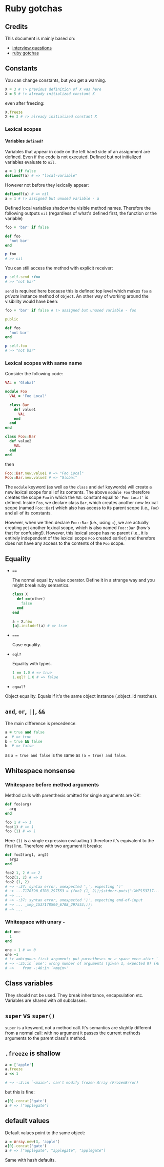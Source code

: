 Ruby gotchas
============

## Credits

This document is mainly based on:

  - [interview questions](https://www.toptal.com/ruby/interview-questions)
  - [ruby gotchas](https://docs.google.com/presentation/d/1cqdp89_kolr4q1YAQaB-6i5GXip8MHyve8MvQ_1r6_s/edit#slide=id.gd9ccd329_00)

## Constants

You can change constants, but you get a warning.

```ruby
X = 3 # !> previous definition of X was here
X = 5 # !> already initialized constant X
```

even after freezing:

```ruby
X.freeze
X += 3 # !> already initialized constant X
```

### Lexical scopes

#### Variables `defined?`

Variables that appear in code on the left hand side of an assignment are defined. Even if the code is not executed. Defined but not initialized variables evaluate to `nil`.

```ruby
a = 1 if false
defined?(a) # => "local-variable"
```

However not before they lexically appear:

```ruby
defined?(a) # => nil
a = 1 # !> assigned but unused variable - a
```

Defined local variables shadow the visible method names. Therefore the following outputs `nil` (regardless of what's defined first, the function or the variable)

```ruby
foo = 'bar' if false

def foo
  'not bar'
end

p foo
# >> nil
```

You can still access the method with explicit receiver:

```ruby
p self.send :foo
# >> "not bar"
```

`send` is required here because this is defined top level which makes `foo` a *private* instance method of `Object`. An other way of working around the visibility would have been:

```ruby
foo = 'bar' if false # !> assigned but unused variable - foo

public

def foo
  'not bar'
end

p self.foo
# >> "not bar"
```

### Lexical scopes with same name

Consider the following code:

```ruby
VAL = 'Global'

module Foo
  VAL = 'Foo Local'

  class Bar
    def value1
      VAL
    end
  end
end

class Foo::Bar
  def value2
    VAL
  end
end
```

then

```ruby
Foo::Bar.new.value1 # => "Foo Local"
Foo::Bar.new.value2 # => "Global"
```

The `module` keyword (as well as the `class` and `def` keywords) will create a new lexical scope for all of its contents. The above `module Foo` therefore creates the scope `Foo` in which the `VAL` constant equal to `'Foo Local'` is defined. Inside `Foo`, we declare class `Bar`, which creates another new lexical scope (named `Foo::Bar`) which also has access to its parent scope (i.e., `Foo`) and all of its constants.

However, when we then declare `Foo::Bar` (i.e., using ::), we are actually creating yet another lexical scope, which is also named `Foo::Bar` (how's that for confusing!). However, this lexical scope has no parent (i.e., it is entirely independent of the lexical scope `Foo` created earlier) and therefore does not have any access to the contents of the `Foo` scope.

## Equality

 - `==`

   The normal equal by value operator. Define it in a strange way and you might break ruby semantics.

   ```ruby
   class X
     def ==(other)
       false
     end
   end

   a = X.new
   [a].include?(a) # => true
   ```

 - `===`

   Case equality.

 - `eql?`

   Equality with types.

   ```ruby
   1 == 1.0 # => true
   1.eql? 1.0 # => false
   ```

 - `equal?`

 Object equality. Equals if it's the same object instance (.object_id matches).

## `and`, `or`, `||`, `&&`

The main difference is precedence:

```ruby
a = true and false
a  # => true
b = true && false
b  # => false
```

as `a = true and false` is the same as `(a = true) and false`.

## Whitespace nonsense

### Whitespace before method arguments

Method calls with parenthesis omitted for single arguments are OK:

```ruby
def foo(arg)
  arg
end

foo 1 # => 1
foo(1) # => 1
foo (1) # => 1
```

Here `(1)` is a single expression evaluating `1` therefore it's equivalent to the first line. Therefore with two argument it breaks:

```ruby
def foo2(arg1, arg2)
  arg2
end

foo2 1, 2 # => 2
foo2(1, 2) # => 2
foo2 (1, 2)
# ~> -:37: syntax error, unexpected ',', expecting ')'
# ~> ...7178590_6708_297553 = (foo2 (1, 2));$stderr.puts("!XMP153717...
# ~> ...                              ^
# ~> -:37: syntax error, unexpected ')', expecting end-of-input
# ~> ... _xmp_1537178590_6708_297553;));
# ~> ...                              ^
```

### Whitespace with unary `-`

```ruby
def one
  1
end

one - 1 # => 0
one -1
# !> ambiguous first argument; put parentheses or a space even after `-' operator
# ~> -:35:in `one': wrong number of arguments (given 1, expected 0) (ArgumentError)
# ~> 	from -:40:in `<main>'
```

## Class variables

They should not be used. They break inheritance, encapsulation etc. Variables are shared with *all* subclasses.

## `super` vs `super()`

`super` is a keyword, not a method call. It's semantics are slightly different from a normal call: with no argument it passes the current methods arguments to the parent class's method.

## `.freeze` is shallow

```ruby
a = ['apple']
a.freeze
a << 1

# ~> -:3:in `<main>': can't modify frozen Array (FrozenError)
```

but this is fine:

```ruby
a[0].concat('gate')
a # => ["applegate"]
```

## default values

Default values point to the same object:

```ruby
a = Array.new(3, 'apple')
a[0].concat('gate')
a # => ["applegate", "applegate", "applegate"]
```

Same with hash defaults.
